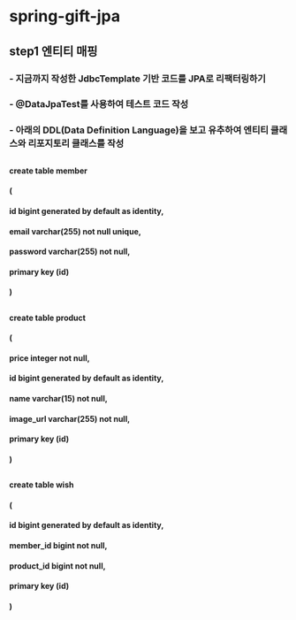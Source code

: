 # spring-gift-jpa

## step1 엔티티 매핑

### - 지금까지 작성한 JdbcTemplate 기반 코드를 JPA로 리팩터링하기

### - @DataJpaTest를 사용하여 테스트 코드 작성

### - 아래의 DDL(Data Definition Language)을 보고 유추하여 엔티티 클래스와 리포지토리 클래스를 작성
##
#### create table member
#### (
#### id       bigint generated by default as identity,
#### email    varchar(255) not null unique,
#### password varchar(255) not null,
#### primary key (id)
#### )
##
#### create table product
#### (
#### price     integer      not null,
#### id        bigint generated by default as identity,
#### name      varchar(15)  not null,
#### image_url varchar(255) not null,
#### primary key (id)
#### )
##
#### create table wish
#### (
#### id         bigint generated by default as identity,
#### member_id  bigint not null,
#### product_id bigint not null,
#### primary key (id)
#### )
